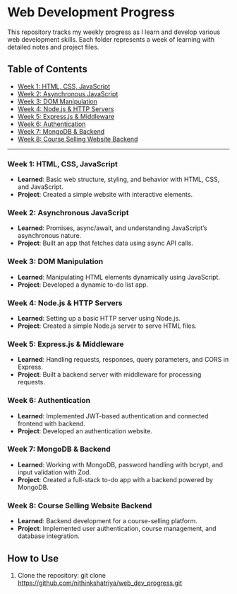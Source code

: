 # Web Development Progress

This repository tracks my weekly progress as I learn and develop various web development skills. Each folder represents a week of learning with detailed notes and project files.

## Table of Contents

- [Week 1: HTML, CSS, JavaScript](#week-1-html-css-javascript)
- [Week 2: Asynchronous JavaScript](#week-2-asynchronous-javascript)
- [Week 3: DOM Manipulation](#week-3-dom-manipulation)
- [Week 4: Node.js & HTTP Servers](#week-4-nodejs--http-servers)
- [Week 5: Express.js & Middleware](#week-5-expressjs--middleware)
- [Week 6: Authentication](#week-6-authentication)
- [Week 7: MongoDB & Backend](#week-7-mongodb--backend)
- [Week 8: Course Selling Website Backend](#week-8-course-selling-website-backend)

---

### Week 1: HTML, CSS, JavaScript
- **Learned**: Basic web structure, styling, and behavior with HTML, CSS, and JavaScript.
- **Project**: Created a simple website with interactive elements.

### Week 2: Asynchronous JavaScript
- **Learned**: Promises, async/await, and understanding JavaScript’s asynchronous nature.
- **Project**: Built an app that fetches data using async API calls.

### Week 3: DOM Manipulation
- **Learned**: Manipulating HTML elements dynamically using JavaScript.
- **Project**: Developed a dynamic to-do list app.

### Week 4: Node.js & HTTP Servers
- **Learned**: Setting up a basic HTTP server using Node.js.
- **Project**: Created a simple Node.js server to serve HTML files.

### Week 5: Express.js & Middleware
- **Learned**: Handling requests, responses, query parameters, and CORS in Express.
- **Project**: Built a backend server with middleware for processing requests.

### Week 6: Authentication
- **Learned**: Implemented JWT-based authentication and connected frontend with backend.
- **Project**: Developed an authentication website.

### Week 7: MongoDB & Backend
- **Learned**: Working with MongoDB, password handling with bcrypt, and input validation with Zod.
- **Project**: Created a full-stack to-do app with a backend powered by MongoDB.

### Week 8: Course Selling Website Backend
- **Learned**: Backend development for a course-selling platform.
- **Project**: Implemented user authentication, course management, and database integration.


## How to Use

1. Clone the repository:
   git clone https://github.com/nithinkshatriya/web_dev_progress.git
